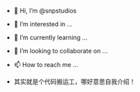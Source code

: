 - 👋 Hi, I’m @snpstudios
- 👀 I’m interested in ...
- 🌱 I’m currently learning ...
- 💞️ I’m looking to collaborate on ...
- 📫 How to reach me ...

- 其实就是个代码搬运工，哪好意思自我介绍！

<!---
snpstudios/snpstudios is a ✨ special ✨ repository because its `README.md` (this file) appears on your GitHub profile.
You can click the Preview link to take a look at your changes.
--->
